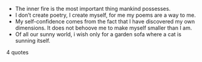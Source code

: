  - The inner fire is the most important thing mankind possesses.
 - I don’t create poetry, I create myself, for me my poems are a way to me.
 - My self-confidence comes from the fact that I have discovered my own dimensions. It does not behoove me to make myself smaller than I am.
 - Of all our sunny world, i wish only for a garden sofa where a cat is sunning itself.

4 quotes